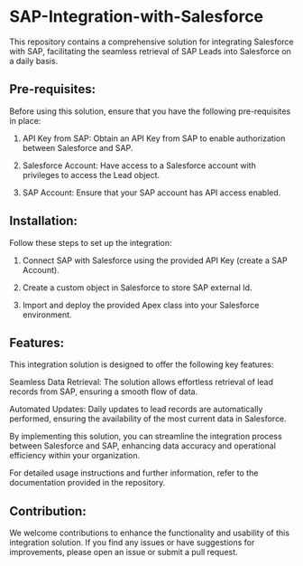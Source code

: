 # SAP-Integration-with-Salesforce

This repository contains a comprehensive solution for integrating Salesforce with SAP, facilitating the seamless retrieval of SAP Leads into Salesforce on a daily basis.

## Pre-requisites:

Before using this solution, ensure that you have the following pre-requisites in place:

1. API Key from SAP: Obtain an API Key from SAP to enable authorization between Salesforce and SAP.

2. Salesforce Account: Have access to a Salesforce account with privileges to access the Lead object.

3. SAP Account: Ensure that your SAP account has API access enabled.

## Installation:

Follow these steps to set up the integration:

1. Connect SAP with Salesforce using the provided API Key (create a SAP Account).

2. Create a custom object in Salesforce to store SAP external Id.

3. Import and deploy the provided Apex class into your Salesforce environment.

## Features:

This integration solution is designed to offer the following key features:

Seamless Data Retrieval:  The solution allows effortless retrieval of lead records from SAP, ensuring a smooth flow of data.

Automated Updates:  Daily updates to lead records are automatically performed, ensuring the availability of the most current data in Salesforce.

By implementing this solution, you can streamline the integration process between Salesforce and SAP, enhancing data accuracy and operational efficiency within your organization.

For detailed usage instructions and further information, refer to the documentation provided in the repository.

## Contribution:

We welcome contributions to enhance the functionality and usability of this integration solution. If you find any issues or have suggestions for improvements, please open an issue or submit a pull request.




